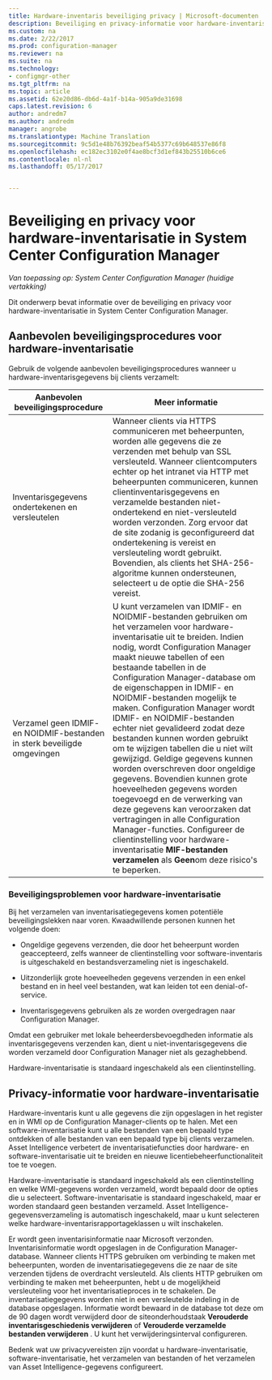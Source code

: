```yaml
---
title: Hardware-inventaris beveiliging privacy | Microsoft-documenten
description: Beveiliging en privacy-informatie voor hardware-inventarisatie in System Center Configuration Manager ophalen.
ms.custom: na
ms.date: 2/22/2017
ms.prod: configuration-manager
ms.reviewer: na
ms.suite: na
ms.technology:
- configmgr-other
ms.tgt_pltfrm: na
ms.topic: article
ms.assetid: 62e20d86-db6d-4a1f-b14a-905a9de31698
caps.latest.revision: 6
author: andredm7
ms.author: andredm
manager: angrobe
ms.translationtype: Machine Translation
ms.sourcegitcommit: 9c5d1e48b76392beaf54b5377c69b648537e86f8
ms.openlocfilehash: ec182ec3102e0f4ae8bcf3d1ef843b25510b6ce6
ms.contentlocale: nl-nl
ms.lasthandoff: 05/17/2017


---
```

# <a name="security-and-privacy-for-hardware-inventory-in-system-center-configuration-manager"></a>Beveiliging en privacy voor hardware-inventarisatie in System Center Configuration Manager

*Van toepassing op: System Center Configuration Manager (huidige vertakking)*

Dit onderwerp bevat informatie over de beveiliging en privacy voor hardware-inventarisatie in System Center Configuration Manager.  

##  <a name="BKMK_Security_HardwareInventory"></a> Aanbevolen beveiligingsprocedures voor hardware-inventarisatie  
 Gebruik de volgende aanbevolen beveiligingsprocedures wanneer u hardware-inventarisgegevens bij clients verzamelt:  

|Aanbevolen beveiligingsprocedure|Meer informatie|  
|----------------------------|----------------------|  
|Inventarisgegevens ondertekenen en versleutelen|Wanneer clients via HTTPS communiceren met beheerpunten, worden alle gegevens die ze verzenden met behulp van SSL versleuteld. Wanneer clientcomputers echter op het intranet via HTTP met beheerpunten communiceren, kunnen clientinventarisgegevens en verzamelde bestanden niet-ondertekend en niet-versleuteld worden verzonden. Zorg ervoor dat de site zodanig is geconfigureerd dat ondertekening is vereist en versleuteling wordt gebruikt. Bovendien, als clients het SHA-256-algoritme kunnen ondersteunen, selecteert u de optie die SHA-256 vereist.|  
|Verzamel geen IDMIF- en NOIDMIF-bestanden in sterk beveiligde omgevingen|U kunt verzamelen van IDMIF- en NOIDMIF-bestanden gebruiken om het verzamelen voor hardware-inventarisatie uit te breiden. Indien nodig, wordt Configuration Manager maakt nieuwe tabellen of een bestaande tabellen in de Configuration Manager-database om de eigenschappen in IDMIF- en NOIDMIF-bestanden mogelijk te maken. Configuration Manager wordt IDMIF- en NOIDMIF-bestanden echter niet gevalideerd zodat deze bestanden kunnen worden gebruikt om te wijzigen tabellen die u niet wilt gewijzigd. Geldige gegevens kunnen worden overschreven door ongeldige gegevens. Bovendien kunnen grote hoeveelheden gegevens worden toegevoegd en de verwerking van deze gegevens kan veroorzaken dat vertragingen in alle Configuration Manager-functies. Configureer de clientinstelling voor hardware-inventarisatie **MIF-bestanden verzamelen** als **Geen**om deze risico's te beperken.|  

### <a name="security-issues-for-hardware-inventory"></a>Beveiligingsproblemen voor hardware-inventarisatie  
 Bij het verzamelen van inventarisatiegegevens komen potentiële beveiligingslekken naar voren. Kwaadwillende personen kunnen het volgende doen:  

-   Ongeldige gegevens verzenden, die door het beheerpunt worden geaccepteerd, zelfs wanneer de clientinstelling voor software-inventaris is uitgeschakeld en bestandsverzameling niet is ingeschakeld.  

-   Uitzonderlijk grote hoeveelheden gegevens verzenden in een enkel bestand en in heel veel bestanden, wat kan leiden tot een denial-of-service.  

-   Inventarisgegevens gebruiken als ze worden overgedragen naar Configuration Manager.  

 Omdat een gebruiker met lokale beheerdersbevoegdheden informatie als inventarisgegevens verzenden kan, dient u niet-inventarisgegevens die worden verzameld door Configuration Manager niet als gezaghebbend.  

 Hardware-inventarisatie is standaard ingeschakeld als een clientinstelling.  

##  <a name="BKMK_Privacy_HardwareInventory"></a> Privacy-informatie voor hardware-inventarisatie  
 Hardware-inventaris kunt u alle gegevens die zijn opgeslagen in het register en in WMI op de Configuration Manager-clients op te halen. Met een software-inventarisatie kunt u alle bestanden van een bepaald type ontdekken of alle bestanden van een bepaald type bij clients verzamelen. Asset Intelligence verbetert de inventarisatiefuncties door hardware- en software-inventarisatie uit te breiden en nieuwe licentiebeheerfunctionaliteit toe te voegen.  

 Hardware-inventarisatie is standaard ingeschakeld als een clientinstelling en welke WMI-gegevens worden verzameld, wordt bepaald door de opties die u selecteert. Software-inventarisatie is standaard ingeschakeld, maar er worden standaard geen bestanden verzameld. Asset Intelligence-gegevensverzameling is automatisch ingeschakeld, maar u kunt selecteren welke hardware-inventarisrapportageklassen u wilt inschakelen.  

 Er wordt geen inventarisinformatie naar Microsoft verzonden. Inventarisinformatie wordt opgeslagen in de Configuration Manager-database. Wanneer clients HTTPS gebruiken om verbinding te maken met beheerpunten, worden de inventarisatiegegevens die ze naar de site verzenden tijdens de overdracht versleuteld. Als clients HTTP gebruiken om verbinding te maken met beheerpunten, hebt u de mogelijkheid versleuteling voor het inventarisatieproces in te schakelen. De inventarisatiegegevens worden niet in een versleutelde indeling in de database opgeslagen. Informatie wordt bewaard in de database tot deze om de 90 dagen wordt verwijderd door de siteonderhoudstaak **Verouderde inventarisgeschiedenis verwijderen** of **Verouderde verzamelde bestanden verwijderen** . U kunt het verwijderingsinterval configureren.  

 Bedenk wat uw privacyvereisten zijn voordat u hardware-inventarisatie, software-inventarisatie, het verzamelen van bestanden of het verzamelen van Asset Intelligence-gegevens configureert.  

